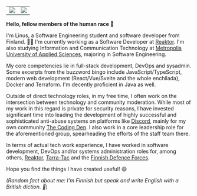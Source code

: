 <table>
  <tr>
    <td align="center" style="padding=0;width=50%;">
      <img align="center" style="padding=0;" src="https://github-readme-stats.vercel.app/api?username=linuswillner&count_private=true&include_all_commits=true&show_icons=true&hide_title=true&hide_border=true"/>
    </td>
    <td align="center" style="padding=0;width=50%;">
      <img align="center" style="padding=0;" src="https://github-readme-stats.vercel.app/api/top-langs/?username=linuswillner&layout=compact&hide_border=true"/>
    </td>
  </tr>
</table>

**Hello, fellow members of the human race 👋**

I'm Linus, a Software Engineering student and software developer from Finland. 👨‍💻 I'm currently working as a Software Developer at [Reaktor](https://reaktor.com). I'm also studying Information and Communication Technology at [Metropolia University of Applied Sciences](https://metropolia.fi), majoring in Software Engineering.

My core competencies lie in full-stack development, DevOps and sysadmin. Some excerpts from the buzzword bingo include JavaScript/TypeScript, modern web development (React/Vue/Svelte and the whole enchilada), Docker and Terraform. I'm decently proficient in Java as well.

Outside of direct technology roles, in my free time, I often work on the intersection between technology and community moderation. While most of my work in this regard is private for security reasons, I have invested significant time into leading the development of highly successful and sophisticated anti-abuse systems on platforms like [Discord](https://discord.com), mainly for my own community [The Coding Den](https://github.com/TheCodingDen). I also work in a core leadership role for the aforementioned group, spearheading the efforts of the staff team there.

In terms of actual tech work experience, I have worked in software development, DevOps and/or systems administration roles for, among others, [Reaktor](https://reaktor.com), [Tarra-Tac](https://tarratac.fi) and the [Finnish Defence Forces](https://puolustusvoimat.fi).

Hope you find the things I have created useful! 😄

_(Random fact about me: I'm Finnish but speak and write English with a British diction. 💬)_
